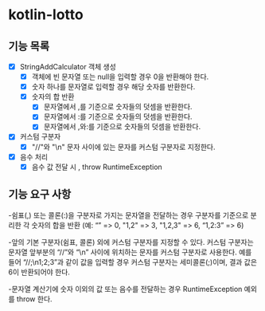 # kotlin-lotto

## 기능 목록

- [x] StringAddCalculator 객체 생성
    - [x] 객체에 빈 문자열 또는 null을 입력할 경우 0을 반환해야 한다.
    - [x] 숫자 하나를 문자열로 입력할 경우 해당 숫자를 반환한다.
    - [x] 숫자의 합 반환
        - [x] 문자열에서 ,를 기준으로 숫자들의 덧셈을 반환한다.
        - [x] 문자열에서 :를 기준으로 숫자들의 덧셈을 반환한다.
        - [x] 문자열에서 ,와:를 기준으로 숫자들의 덧셈을 반환한다.
- [x] 커스텀 구분자
    - [x] "//"와 "\n" 문자 사이에 있는 문자를 커스텀 구분자로 지정한다.
- [x] 음수 처리
    - [x] 음수 값 전달 시 , throw RuntimeException 

## 기능 요구 사항

-쉼표(,) 또는 콜론(:)을 구분자로 가지는 문자열을 전달하는 경우 구분자를 기준으로 분리한 각 숫자의 합을 반환 (예: “” => 0, "1,2" => 3, "1,2,3" => 6, “1,2:3” => 6)

-앞의 기본 구분자(쉼표, 콜론) 외에 커스텀 구분자를 지정할 수 있다. 커스텀 구분자는 문자열 앞부분의 “//”와 “\n” 사이에 위치하는 문자를 커스텀 구분자로 사용한다. 예를 들어 “//;\n1;2;3”과 같이 값을 입력할 경우 커스텀 구분자는 세미콜론(;)이며, 결과 값은 6이 반환되어야 한다.

-문자열 계산기에 숫자 이외의 값 또는 음수를 전달하는 경우 RuntimeException 예외를 throw 한다.